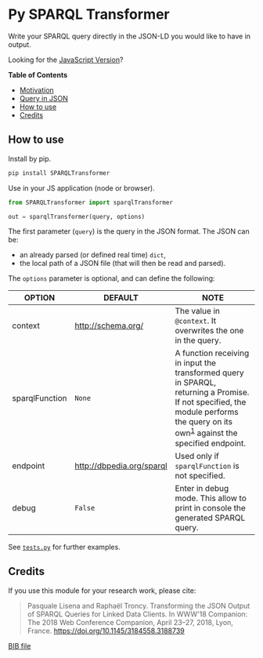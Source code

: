 Py SPARQL Transformer
=====================

Write your SPARQL query directly in the JSON-LD you would like to have in output.

Looking for the [JavaScript Version](https://github.com/D2KLab/sparql-transformer)?

**Table of Contents**

- [Motivation](https://github.com/D2KLab/sparql-transformer#motivation)
- [Query in JSON](https://github.com/D2KLab/sparql-transformer#query-in-json)
- [How to use](#how-to-use)
- [Credits](#credits)


## How to use

Install by pip.

```bash
pip install SPARQLTransformer
```
Use in your JS application (node or browser).

```python
from SPARQLTransformer import sparqlTransformer

out = sparqlTransformer(query, options)
```

The first parameter (`query`) is the query in the JSON format. The JSON can be:
- an already parsed (or defined real time) `dict`,
- the local path of a JSON file (that will then be read and parsed).

The `options` parameter is optional, and can define the following:

| OPTION | DEFAULT | NOTE |
| --- | --- | --- |
|context | http://schema.org/ | The value in `@context`. It overwrites the one in the query.|
| sparqlFunction | `None` | A function receiving in input the transformed query in SPARQL, returning a Promise. If not specified, the module performs the query on its own<sup id="a1">[1](#f1)</sup> against the specified endpoint.  |
| endpoint | http://dbpedia.org/sparql | Used only if `sparqlFunction` is not specified. |
| debug | `False` | Enter in debug mode. This allow to print in console the generated SPARQL query. |


See [`tests.py`](./test.py) for further examples.


## Credits

If you use this module for your research work, please cite:

> Pasquale Lisena and Raphaël Troncy. Transforming the JSON Output of SPARQL Queries for Linked Data Clients. In WWW'18 Companion: The 2018 Web Conference Companion, April 23–27, 2018, Lyon, France.
https://doi.org/10.1145/3184558.3188739

[BIB file](https://github.com/D2KLab/sparql-transformer/blob/master/lisena2018sparqltransformer.bib)


<!--
python setup.py sdist
twine upload --repository-url https://test.pypi.org/legacy/ dist/*
twine upload dist/*
-->

